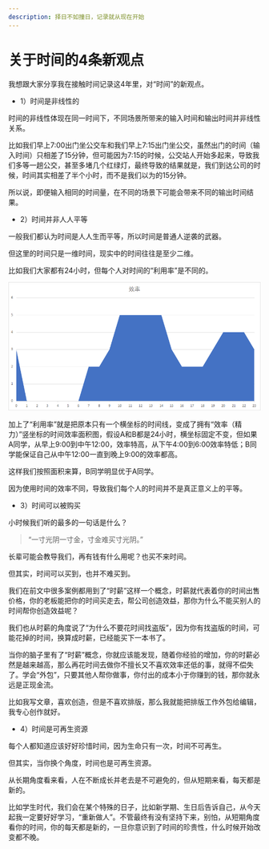 ```yaml
---
description: 择日不如撞日，记录就从现在开始
---
```


# 关于时间的4条新观点

我想跟大家分享我在接触时间记录这4年里，对“时间”的新观点。

* 1）时间是非线性的

时间的非线性体现在同一时间下，不同场景所带来的输入时间和输出时间并非线性关系。

比如我们早上7:00出门坐公交车和我们早上7:15出门坐公交，虽然出门的时间（输入时间）只相差了15分钟，但可能因为7:15的时候，公交站人开始多起来，导致我们多等一趟公交，甚至多堵几个红绿灯，最终导致的结果就是，我们到达公司的时候，时间其实相差了半个小时，而不是我们以为的15分钟。

所以说，即便输入相同的时间量，在不同的场景下可能会带来不同的输出时间结果。

* 2）时间并非人人平等

一般我们都认为时间是人人生而平等，所以时间是普通人逆袭的武器。

但这里的时间只是一维时间，现实中的时间往往是至少二维。

比如我们大家都有24小时，但每个人对时间的“利用率”是不同的。

![](../.gitbook/assets/tu-pian%20%2884%29.png)

加上了“利用率”就是把原本只有一个横坐标的时间线，变成了拥有“效率（精力）”竖坐标的时间效率面积图，假设A和B都是24小时，横坐标固定不变，但如果A同学，从早上9:00到中午12:00，效率特高，从下午4:00到6:00效率特低；B同学能保证自己从中午12:00一直到晚上9:00的效率都高。

这样我们按照面积来算，B同学明显优于A同学。

因为使用时间的效率不同，导致我们每个人的时间并不是真正意义上的平等。

* 3）时间可以被购买

小时候我们听的最多的一句话是什么？

> “一寸光阴一寸金，寸金难买寸光阴。”

长辈可能会教导我们，再有钱有什么用呢？也买不来时间。

但其实，时间可以买到，也并不难买到。

我们在前文中很多案例都用到了“时薪”这样一个概念，时薪就代表着你的时间出售价格，你的老板能把你的时间买走去，帮公司创造效益，那你为什么不能买别人的时间帮你创造效益呢？

我们也从时薪的角度说了“为什么不要花时间找盗版”，因为你有找盗版的时间，可能花掉的时间，换算成时薪，已经能买下一本书了。

当你的脑子里有了“时薪”概念，你就应该能发现，随着你经验的增加，你的时薪必然是越来越高，那么再花时间去做你不擅长又不喜欢效率还低的事，就得不偿失了。学会“外包”，只要其他人帮你做事，你付出的成本小于你赚到的钱，那你就永远是正现金流。

比如我写文章，喜欢创造，但是不喜欢排版，那么我就能把排版工作外包给编辑，我专心创作就好。

* 4）时间是可再生资源

每个人都知道应该好好珍惜时间，因为生命只有一次，时间不可再生。

但其实，当你换个角度，时间也是可再生资源。

从长期角度看来看，人在不断成长并老去是不可避免的，但从短期来看，每天都是新的。

比如学生时代，我们会在某个特殊的日子，比如新学期、生日后告诉自己，从今天起我一定要好好学习，“重新做人”。不管最终有没有坚持下来，别怕，从短期角度看你的时间，你的每天都是新的，一旦你意识到了时间的珍贵性，什么时候开始改变都不晚。

